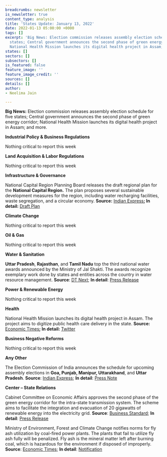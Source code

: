 ```yaml
---
breadcrumbs: newsletter
is_newsletter: true
content_type: analysis
title: 'States Update: January 13, 2022'
date: 2022-01-13 05:00:00 +0000
tags: []
excerpt: 'Big News: Election commission releases assembly election schedule for five
  states; Central government announces the second phase of green energy corridor;
  National Health Mission launches its digital health project in Assam; and more.'
states: []
sectors: []
subsectors: []
is_featured: false
feature_image: ''
feature_image_credit: ''
sources: []
details: []
author:
- Neelima Jain

---
```

**Big News:** Election commission releases assembly election schedule for five states; Central government announces the second phase of green energy corridor; National Health Mission launches its digital health project in Assam; and more.

**Industrial Policy & Business Regulations**

Nothing critical to report this week

**Land Acquisition & Labor Regulations**

Nothing critical to report this week

**Infrastructure & Governance**

National Capital Region Planning Board releases the draft regional plan for the **National Capital Region.** The plan proposes several sustainable development measures for the region, including water recharging facilities, waste segregation, and a circular economy. **Source:** [Indian Express](https://indianexpress.com/article/cities/delhi/delhi-draft-plan-to-reuse-water-manage-supply-7708830/)**; In detail:** [Draft Plan](http://ncrpb.nic.in/pdf_files/DraftRegionalPlan-2041_English.pdf)

**Climate Change**

Nothing critical to report this week

**Oil & Gas**

Nothing critical to report this week

**Water & Sanitation**

**Uttar Pradesh**, **Rajasthan**, and **Tamil Nadu** top the third national water awards announced by the Ministry of Jal Shakti. The awards recognize exemplary work done by states and entities across the country in water resource management. **Source**: [DT Next](https://www.dtnext.in/News/TamilNadu/2022/01/08045956/1337695/UP-tops-Tamil-Nadu-3rd-in-water-conservation.vpf); **In detail**: [Press Release](https://pib.gov.in/PressReleasePage.aspx?PRID=1788293)

**Power & Renewable Energy**

Nothing critical to report this week

**Health**

National Health Mission launches its digital health project in Assam. The project aims to digitize public health care delivery in the state. **Source:** [Economic Times](https://economictimes.indiatimes.com/news/india/national-health-mission-launches-project-niramay-in-assam/articleshow/88780886.cms)**; In detail:** [Twitter](https://twitter.com/PiramalS/status/1480809949554827264?s=20)

**Business Negative Reforms**

Nothing critical to report this week

**Any Other**

The Election Commission of India announces the schedule for upcoming assembly elections in **Goa, Punjab, Manipur, Uttarakhand**, and **Uttar Pradesh**. **Source**: [Indian Express](https://indianexpress.com/article/india/assembly-election-2022-live-updates-uttar-pradesh-punjab-goa-manipur-uttarakhand-bjp-congress-pm-security-breach-reactions-7712566/); **In detail**: [Press Note](https://eci.gov.in/files/file/13931-press-note-for-the-general-election-to-legislative-assemblies-of-goa-manipur-punjab-uttarakhand-and-uttar-pradesh-2022-reg/)

**Center – State Relations**

Cabinet Committee on Economic Affairs approves the second phase of the green energy corridor for the intra-state transmission system. The scheme aims to facilitate the integration and evacuation of 20 gigawatts of renewable energy into the electricity grid. **Source**: [Business Standard](https://www.business-standard.com/article/economy-policy/cabinet-approves-rs-12-000-cr-for-2nd-phase-of-green-energy-corridor-122010601069_1.html); **In detail**: [Press Release](https://pib.gov.in/PressReleasePage.aspx?PRID=1788011)

Ministry of Environment, Forest and Climate Change notifies norms for fly ash utilization by coal-fired power plants. The plants that fail to utilize fly ash fully will be penalized. Fly ash is the mineral matter left after burning coal, which is hazardous for the environment if disposed of improperly. **Source**: [Economic Times](https://energy.economictimes.indiatimes.com/news/coal/govt-introduces-penalty-regime-for-non-compliance-of-fly-ash-utilisation/88684106); **In detail**: [Notification](https://moef.gov.in/wp-content/uploads/2022/01/Fly-ash-notification-2021.pdf)
